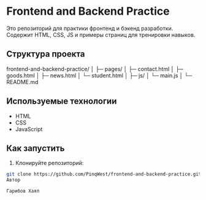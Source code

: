 # Frontend and Backend Practice

Это репозиторий для практики фронтенд и бэкенд разработки.  
Содержит HTML, CSS, JS и примеры страниц для тренировки навыков.

## Структура проекта

frontend-and-backend-practice/
│
├─ pages/
│ ├─ contact.html
│ ├─ goods.html
│ ├─ news.html
│ └─ student.html
│
├─ js/
│ └─ main.js
│
└─ README.md


## Используемые технологии

- HTML
- CSS
- JavaScript

## Как запустить

1. Клонируйте репозиторий:
```bash
git clone https://github.com/PinqWest/frontend-and-backend-practice.git
Автор

Гарибов Хаял
